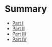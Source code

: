 # Summary
* [Part I](book/first.md)
* [Part II](book/second.md)
* [Part III](book/third.md)
* [Part IV](book/fourth.md)
